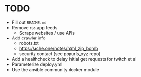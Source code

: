 # TODO

- Fill out `README.md`
- Remove rss.app feeds
  - Scrape websites / use APIs
- Add crawler info
  - robots.txt
  - https://ache.one/notes/html_zip_bomb
  - security contact (see popurls_xyz repo)
- Add a healthcheck to delay initial get requests for twitch et al
- Parameterize deploy.yml
- Use the ansible community docker module
